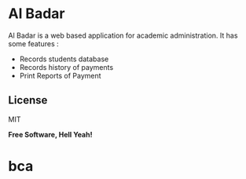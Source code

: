 # Al Badar

Al Badar is a web based application for academic administration. It has some features :

  - Records students database
  - Records history of payments
  - Print Reports of Payment


License
----

MIT


**Free Software, Hell Yeah!**

# bca
